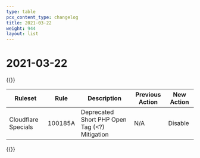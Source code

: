 ```yaml
---
type: table
pcx_content_type: changelog
title: 2021-03-22
weight: 944
layout: list
---
```


# 2021-03-22

{{<table-wrap>}}

<table style="width: 100%">
  <thead>
    <tr>
      <th>Ruleset</th>
      <th>Rule</th>
      <th>Description</th>
      <th>Previous Action</th>
      <th>New Action</th>
    </tr>
  </thead>
  <tbody>
    <tr>
      <td>Cloudflare Specials</td>
      <td>100185A</td>
      <td>Deprecated Short PHP Open Tag (&lt;?) Mitigation</td>
      <td>N/A</td>
      <td>Disable</td>
    </tr>
  </tbody>
</table>
{{</table-wrap>}}
